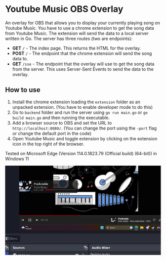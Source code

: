# Youtube Music OBS Overlay
An overlay for OBS that allows you to display your currently playing song on Youtube Music.
You have to use a chrome extension to get the song data from Youtube Music. The extension will send the data to a local server written in Go. The server has three routes (two are endpoints):
- **GET** `/` - The index page. This returns the HTML for the overlay.
- **POST** `/` - The endpoint that the chrome extension will send the song data to.
- **GET** `/sse` - The endpoint that the overlay will use to get the song data from the server. This uses Server-Sent Events to send the data to the overlay.

## How to use
1. Install the chrome extension loading the `extension` folder as an unpacked extension. (You have to enable developer mode to do this)
2. Go to `backend` folder and run the server using `go run main.go` or `go build main.go` and then running the executable.
3. Add a browser source to OBS and set the URL to `http://localhost:8080/`. (You can change the port using the `-port` flag or change the default port in the code)
4. Open Youtube Music and toggle extension by clicking on the extension icon in the top right of the browser.

Tested on Microsoft Edge (Version 114.0.1823.79 (Official build) (64-bit)) in Windows 11

![Overlay](./screenshot.png)
